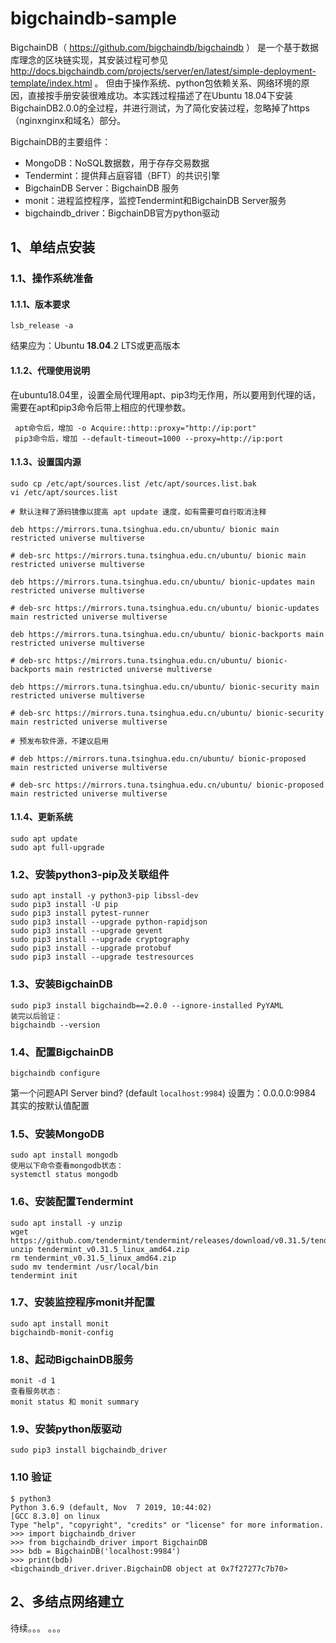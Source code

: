 # bigchaindb-sample

BigchainDB（ https://github.com/bigchaindb/bigchaindb ） 是一个基于数据库理念的区块链实现，其安装过程可参见
http://docs.bigchaindb.com/projects/server/en/latest/simple-deployment-template/index.html 。 但由于操作系统、python包依赖关系、网络环境的原因，直接按手册安装很难成功。本实践过程描述了在Ubuntu 18.04下安装BigchainDB2.0.0的全过程，并进行测试，为了简化安装过程，忽略掉了https（nginxnginx和域名）部分。

BigchainDB的主要组件：

- MongoDB：NoSQL数据数，用于存存交易数据
- Tendermint：提供拜占庭容错（BFT）的共识引擎
- BigchainDB Server：BigchainDB 服务
- monit：进程监控程序，监控Tendermint和BigchainDB Server服务
- bigchaindb_driver：BigchainDB官方python驱动

## 1、单结点安装

### 1.1、操作系统准备

#### 1.1.1、版本要求

```
lsb_release -a
```

结果应为：Ubuntu **18.04**.2 LTS或更高版本

#### 1.1.2、代理使用说明

在ubuntu18.04里，设置全局代理用apt、pip3均无作用，所以要用到代理的话，需要在apt和pip3命令后带上相应的代理参数。

```
 apt命令后，增加 -o Acquire::http::proxy="http://ip:port"
 pip3命令后，增加 --default-timeout=1000 --proxy=http://ip:port
```

#### 1.1.3、设置国内源

```
sudo cp /etc/apt/sources.list /etc/apt/sources.list.bak
vi /etc/apt/sources.list
```

```
# 默认注释了源码镜像以提高 apt update 速度，如有需要可自行取消注释

deb https://mirrors.tuna.tsinghua.edu.cn/ubuntu/ bionic main restricted universe multiverse

# deb-src https://mirrors.tuna.tsinghua.edu.cn/ubuntu/ bionic main restricted universe multiverse

deb https://mirrors.tuna.tsinghua.edu.cn/ubuntu/ bionic-updates main restricted universe multiverse

# deb-src https://mirrors.tuna.tsinghua.edu.cn/ubuntu/ bionic-updates main restricted universe multiverse

deb https://mirrors.tuna.tsinghua.edu.cn/ubuntu/ bionic-backports main restricted universe multiverse

# deb-src https://mirrors.tuna.tsinghua.edu.cn/ubuntu/ bionic-backports main restricted universe multiverse

deb https://mirrors.tuna.tsinghua.edu.cn/ubuntu/ bionic-security main restricted universe multiverse

# deb-src https://mirrors.tuna.tsinghua.edu.cn/ubuntu/ bionic-security main restricted universe multiverse

# 预发布软件源，不建议启用

# deb https://mirrors.tuna.tsinghua.edu.cn/ubuntu/ bionic-proposed main restricted universe multiverse

# deb-src https://mirrors.tuna.tsinghua.edu.cn/ubuntu/ bionic-proposed main restricted universe multiverse
```

#### 1.1.4、更新系统

```
sudo apt update
sudo apt full-upgrade
```

### 1.2、安装python3-pip及关联组件

```
sudo apt install -y python3-pip libssl-dev
sudo pip3 install -U pip
sudo pip3 install pytest-runner
sudo pip3 install --upgrade python-rapidjson
sudo pip3 install --upgrade gevent
sudo pip3 install --upgrade cryptography
sudo pip3 install --upgrade protobuf
sudo pip3 install --upgrade testresources
```

### 1.3、安装BigchainDB

```
sudo pip3 install bigchaindb==2.0.0 --ignore-installed PyYAML
装完以后验证：
bigchaindb --version
```

### 1.4、配置BigchainDB

```
bigchaindb configure
```

第一个问题API Server bind? (default `localhost:9984`)
设置为：0.0.0.0:9984
其实的按默认值配置

### 1.5、安装MongoDB

```
sudo apt install mongodb
使用以下命令查看mongodb状态：
systemctl status mongodb
```

### 1.6、安装配置Tendermint 

```
sudo apt install -y unzip
wget https://github.com/tendermint/tendermint/releases/download/v0.31.5/tendermint_v0.31.5_linux_amd64.zip
unzip tendermint_v0.31.5_linux_amd64.zip
rm tendermint_v0.31.5_linux_amd64.zip
sudo mv tendermint /usr/local/bin
tendermint init
```

### 1.7、安装监控程序monit并配置

```
sudo apt install monit
bigchaindb-monit-config
```

### 1.8、起动BigchainDB服务

```
monit -d 1
查看服务状态：
monit status 和 monit summary
```

### 1.9、安装python版驱动

```
sudo pip3 install bigchaindb_driver
```

### 1.10 验证

```
$ python3
Python 3.6.9 (default, Nov  7 2019, 10:44:02) 
[GCC 8.3.0] on linux
Type "help", "copyright", "credits" or "license" for more information.
>>> import bigchaindb_driver
>>> from bigchaindb_driver import BigchainDB
>>> bdb = BigchainDB('localhost:9984')
>>> print(bdb)
<bigchaindb_driver.driver.BigchainDB object at 0x7f27277c7b70>
```

## 2、多结点网络建立

待续。。。 。。。
